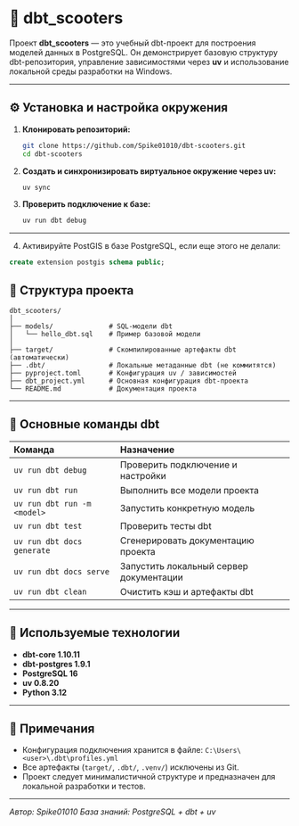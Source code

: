 # 🚴 dbt_scooters

Проект **dbt_scooters** — это учебный dbt-проект для построения моделей данных в PostgreSQL.
Он демонстрирует базовую структуру dbt-репозитория, управление зависимостями через **uv**
и использование локальной среды разработки на Windows.

---

## ⚙️ Установка и настройка окружения

1. **Клонировать репозиторий:**

   ```bash
   git clone https://github.com/Spike01010/dbt-scooters.git
   cd dbt-scooters
   ```

2. **Создать и синхронизировать виртуальное окружение через uv:**

   ```bash
   uv sync
   ```

3. **Проверить подключение к базе:**

   ```bash
   uv run dbt debug
   ```

---
4. Активируйте PostGIS в базе PostgreSQL, если еще этого не делали:

```sql
create extension postgis schema public;
```


## 🧩 Структура проекта

```
dbt_scooters/
│
├── models/              # SQL-модели dbt
│   └── hello_dbt.sql    # Пример базовой модели
│
├── target/              # Скомпилированные артефакты dbt (автоматически)
├── .dbt/                # Локальные метаданные dbt (не коммитятся)
├── pyproject.toml       # Конфигурация uv / зависимостей
├── dbt_project.yml      # Основная конфигурация dbt-проекта
└── README.md            # Документация проекта
```

---

## 🧡 Основные команды dbt

| Команда                     | Назначение                              |
| :-------------------------- | :-------------------------------------- |
| `uv run dbt debug`          | Проверить подключение и настройки       |
| `uv run dbt run`            | Выполнить все модели проекта            |
| `uv run dbt run -m <model>` | Запустить конкретную модель             |
| `uv run dbt test`           | Проверить тесты dbt                     |
| `uv run dbt docs generate`  | Сгенерировать документацию проекта      |
| `uv run dbt docs serve`     | Запустить локальный сервер документации |
| `uv run dbt clean`          | Очистить кэш и артефакты dbt            |

---

## 🧪 Используемые технологии

* **dbt-core 1.10.11**
* **dbt-postgres 1.9.1**
* **PostgreSQL 16**
* **uv 0.8.20**
* **Python 3.12**

---

## 📄 Примечания

* Конфигурация подключения хранится в файле:
  `C:\Users\<user>\.dbt\profiles.yml`
* Все артефакты (`target/`, `.dbt/`, `.venv/`) исключены из Git.
* Проект следует минималистичной структуре и предназначен для локальной разработки и тестов.

---

*Автор: Spike01010*
*База знаний: PostgreSQL + dbt + uv*
